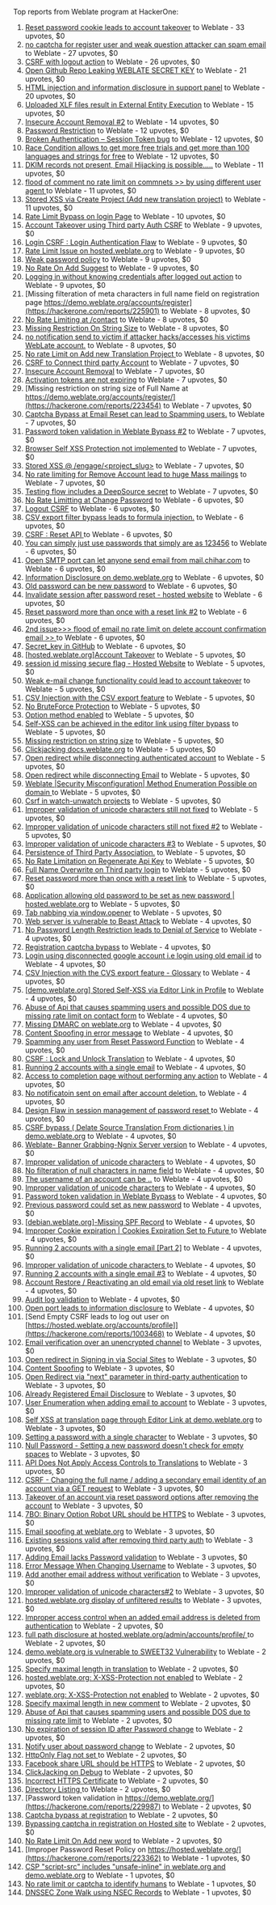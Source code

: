 Top reports from Weblate program at HackerOne:

1. [Reset password cookie leads to account takeover](https://hackerone.com/reports/1004536) to Weblate - 33 upvotes, $0
2. [no captcha for register user and weak question attacker can spam email](https://hackerone.com/reports/236398) to Weblate - 27 upvotes, $0
3. [CSRF with logout action](https://hackerone.com/reports/1971589) to Weblate - 26 upvotes, $0
4. [Open Github Repo Leaking WEBLATE SECRET KEY](https://hackerone.com/reports/942146) to Weblate - 21 upvotes, $0
5. [HTML injection and information disclosure in support panel](https://hackerone.com/reports/634312) to Weblate - 20 upvotes, $0
6. [Uploaded XLF files result in External Entity Execution](https://hackerone.com/reports/232614) to Weblate - 15 upvotes, $0
7. [Insecure Account Removal #2](https://hackerone.com/reports/229532) to Weblate - 14 upvotes, $0
8. [Password Restriction](https://hackerone.com/reports/229920) to Weblate - 12 upvotes, $0
9. [Broken Authentication – Session Token bug](https://hackerone.com/reports/400826) to Weblate - 12 upvotes, $0
10. [Race Condition allows to get more free trials and get more than 100 languages and strings for free](https://hackerone.com/reports/1087188) to Weblate - 12 upvotes, $0
11. [DKIM records not present, Email Hijacking is possible.....](https://hackerone.com/reports/253926) to Weblate - 11 upvotes, $0
12. [flood of comment no rate  limit on commnets \>\>  by using different user agent ](https://hackerone.com/reports/404035) to Weblate - 11 upvotes, $0
13. [Stored XSS via Create Project (Add new translation project)](https://hackerone.com/reports/610219) to Weblate - 11 upvotes, $0
14. [Rate Limit Bypass on login Page](https://hackerone.com/reports/224460) to Weblate - 10 upvotes, $0
15. [Account Takeover using Third party Auth CSRF](https://hackerone.com/reports/225653) to Weblate - 9 upvotes, $0
16. [Login CSRF : Login Authentication Flaw](https://hackerone.com/reports/229528) to Weblate - 9 upvotes, $0
17. [Rate Limit Issue on hosted.weblate.org](https://hackerone.com/reports/229825) to Weblate - 9 upvotes, $0
18. [Weak password policy](https://hackerone.com/reports/224572) to Weblate - 9 upvotes, $0
19. [No Rate On Add Suggest](https://hackerone.com/reports/481654) to Weblate - 9 upvotes, $0
20. [Logging in without knowing credentials after logged out action](https://hackerone.com/reports/1971610) to Weblate - 9 upvotes, $0
21. [Missing filteration of meta characters in full name field on registration page https://demo.weblate.org/accounts/register](https://hackerone.com/reports/225901) to Weblate - 8 upvotes, $0
22. [No Rate Limiting at /contact](https://hackerone.com/reports/229511) to Weblate - 8 upvotes, $0
23. [Missing Restriction On String Size](https://hackerone.com/reports/257376) to Weblate - 8 upvotes, $0
24. [no notification send to victim if attacker hacks/accesses his victims WebLate account.](https://hackerone.com/reports/282772) to Weblate - 8 upvotes, $0
25. [No rate Limit on Add new Translation Project ](https://hackerone.com/reports/1238749) to Weblate - 8 upvotes, $0
26. [CSRF to Connect third party Account](https://hackerone.com/reports/225100) to Weblate - 7 upvotes, $0
27. [Insecure Account Removal](https://hackerone.com/reports/223355) to Weblate - 7 upvotes, $0
28. [Activation tokens are not expiring](https://hackerone.com/reports/223339) to Weblate - 7 upvotes, $0
29. [Missing restriction on string size of Full Name at https://demo.weblate.org/accounts/register/](https://hackerone.com/reports/223454) to Weblate - 7 upvotes, $0
30. [Captcha Bypass at Email Reset can lead to Spamming users.](https://hackerone.com/reports/229541) to Weblate - 7 upvotes, $0
31. [Password token validation in Weblate Bypass #2](https://hackerone.com/reports/244287) to Weblate - 7 upvotes, $0
32. [Browser Self XSS Protection not implemented](https://hackerone.com/reports/400781) to Weblate - 7 upvotes, $0
33. [Stored XSS @ /engage/\<project_slug\>](https://hackerone.com/reports/472391) to Weblate - 7 upvotes, $0
34. [No rate limiting for Remove Account lead to huge Mass mailings](https://hackerone.com/reports/1723445) to Weblate - 7 upvotes, $0
35. [Testing flow includes a DeepSource secret](https://hackerone.com/reports/1927499) to Weblate - 7 upvotes, $0
36. [No Rate Limitting at Change Password](https://hackerone.com/reports/223694) to Weblate - 6 upvotes, $0
37. [Logout CSRF](https://hackerone.com/reports/223329) to Weblate - 6 upvotes, $0
38. [CSV export filter bypass leads to formula injection.](https://hackerone.com/reports/223999) to Weblate - 6 upvotes, $0
39. [CSRF : Reset API ](https://hackerone.com/reports/223333) to Weblate - 6 upvotes, $0
40. [You can simply just use passwords that simply are as 123456](https://hackerone.com/reports/223374) to Weblate - 6 upvotes, $0
41. [Open SMTP port can let anyone send email from mail.chihar.com](https://hackerone.com/reports/223435) to Weblate - 6 upvotes, $0
42. [Information Disclosure on demo.weblate.org](https://hackerone.com/reports/229620) to Weblate - 6 upvotes, $0
43. [Old password can be new password](https://hackerone.com/reports/229577) to Weblate - 6 upvotes, $0
44. [Invalidate session after password reset - hosted website](https://hackerone.com/reports/224362) to Weblate - 6 upvotes, $0
45. [Reset password more than once with a reset link #2](https://hackerone.com/reports/245450) to Weblate - 6 upvotes, $0
46. [2nd issue\>\>\> flood of email  no rate limit on delete account confirmation email \>\> ](https://hackerone.com/reports/404713) to Weblate - 6 upvotes, $0
47. [Secret_key in GitHub](https://hackerone.com/reports/926093) to Weblate - 6 upvotes, $0
48. [[hosted.weblate.org]Account Takeover](https://hackerone.com/reports/223637) to Weblate - 5 upvotes, $0
49. [session id missing secure flag - Hosted Website](https://hackerone.com/reports/224379) to Weblate - 5 upvotes, $0
50. [Weak e-mail change functionality could lead to account takeover](https://hackerone.com/reports/223461) to Weblate - 5 upvotes, $0
51. [CSV Injection with the CSV export feature](https://hackerone.com/reports/223344) to Weblate - 5 upvotes, $0
52. [No BruteForce Protection](https://hackerone.com/reports/223337) to Weblate - 5 upvotes, $0
53. [Option method enabled](https://hackerone.com/reports/230194) to Weblate - 5 upvotes, $0
54. [Self-XSS can be achieved in the editor link using filter bypass](https://hackerone.com/reports/229735) to Weblate - 5 upvotes, $0
55. [Missing restriction on string size](https://hackerone.com/reports/229796) to Weblate - 5 upvotes, $0
56. [Clickjacking docs.weblate.org](https://hackerone.com/reports/223391) to Weblate - 5 upvotes, $0
57. [Open redirect while disconnecting authenticated account](https://hackerone.com/reports/224317) to Weblate - 5 upvotes, $0
58. [Open redirect while disconnecting Email](https://hackerone.com/reports/238117) to Weblate - 5 upvotes, $0
59. [Weblate |Security Misconfiguration| Method Enumeration Possible on domain ](https://hackerone.com/reports/230648) to Weblate - 5 upvotes, $0
60. [Csrf in watch-unwatch projects](https://hackerone.com/reports/229405) to Weblate - 5 upvotes, $0
61. [Improper validation of unicode characters still not fixed](https://hackerone.com/reports/241596) to Weblate - 5 upvotes, $0
62. [Improper validation of unicode characters still not fixed #2](https://hackerone.com/reports/243611) to Weblate - 5 upvotes, $0
63. [Improper validation of unicode characters #3](https://hackerone.com/reports/243635) to Weblate - 5 upvotes, $0
64. [Persistence of Third Party Association.](https://hackerone.com/reports/241623) to Weblate - 5 upvotes, $0
65. [No Rate Limitation on Regenerate Api Key](https://hackerone.com/reports/243619) to Weblate - 5 upvotes, $0
66. [Full Name Overwrite on Third party login](https://hackerone.com/reports/241598) to Weblate - 5 upvotes, $0
67. [Reset password more than once with a reset link](https://hackerone.com/reports/243594) to Weblate - 5 upvotes, $0
68. [ Application allowing old password to be set as new password | hosted.weblate.org](https://hackerone.com/reports/264934) to Weblate - 5 upvotes, $0
69. [Tab nabbing via window.opener](https://hackerone.com/reports/403891) to Weblate - 5 upvotes, $0
70. [Web server is vulnerable to Beast Attack](https://hackerone.com/reports/223350) to Weblate - 4 upvotes, $0
71. [No Password Length Restriction leads to Denial of Service](https://hackerone.com/reports/223854) to Weblate - 4 upvotes, $0
72. [Registration captcha bypass](https://hackerone.com/reports/223324) to Weblate - 4 upvotes, $0
73. [Login using disconnected google account i.e login using old email id](https://hackerone.com/reports/223427) to Weblate - 4 upvotes, $0
74. [CSV Injection with the CVS export feature - Glossary](https://hackerone.com/reports/224291) to Weblate - 4 upvotes, $0
75. [[demo.weblate.org] Stored Self-XSS via Editor Link in Profile](https://hackerone.com/reports/223331) to Weblate - 4 upvotes, $0
76. [Abuse of Api that causes spamming users and possible DOS due to missing rate limit on contact form](https://hackerone.com/reports/223542) to Weblate - 4 upvotes, $0
77. [Missing DMARC on weblate.org](https://hackerone.com/reports/223545) to Weblate - 4 upvotes, $0
78. [Content Spoofing in error message](https://hackerone.com/reports/223456) to Weblate - 4 upvotes, $0
79. [Spamming any user from Reset Password Function](https://hackerone.com/reports/223525) to Weblate - 4 upvotes, $0
80. [CSRF : Lock and Unlock Translation](https://hackerone.com/reports/223345) to Weblate - 4 upvotes, $0
81. [Running 2 accounts with a single email](https://hackerone.com/reports/224072) to Weblate - 4 upvotes, $0
82. [Access to completion page without performing any action](https://hackerone.com/reports/223846) to Weblate - 4 upvotes, $0
83. [No notificatoin sent on email after account deletion.](https://hackerone.com/reports/229909) to Weblate - 4 upvotes, $0
84. [Design Flaw in session management of password reset ](https://hackerone.com/reports/229417) to Weblate - 4 upvotes, $0
85. [CSRF bypass ( Delate Source Translation From dictionaries ) in demo.weblate.org](https://hackerone.com/reports/230863) to Weblate - 4 upvotes, $0
86. [Weblate- Banner Grabbing-Ngnix Server version](https://hackerone.com/reports/230633) to Weblate - 4 upvotes, $0
87. [Improper validation of unicode characters](https://hackerone.com/reports/229483) to Weblate - 4 upvotes, $0
88. [No filteration of null characters in name field](https://hackerone.com/reports/242945) to Weblate - 4 upvotes, $0
89. [The username of an account can be ..](https://hackerone.com/reports/243609) to Weblate - 4 upvotes, $0
90. [Improper validation of unicode characters](https://hackerone.com/reports/242171) to Weblate - 4 upvotes, $0
91. [Password token validation in Weblate Bypass](https://hackerone.com/reports/243842) to Weblate - 4 upvotes, $0
92. [Previous password could set as new password](https://hackerone.com/reports/243616) to Weblate - 4 upvotes, $0
93. [[debian.weblate.org]-Missing SPF Record](https://hackerone.com/reports/245518) to Weblate - 4 upvotes, $0
94. [Improper Cookie expiration | Cookies Expiration Set to Future ](https://hackerone.com/reports/232306) to Weblate - 4 upvotes, $0
95. [Running 2 accounts with a single email [Part 2]](https://hackerone.com/reports/241608) to Weblate - 4 upvotes, $0
96. [Improper validation of unicode characters ](https://hackerone.com/reports/278718) to Weblate - 4 upvotes, $0
97. [Running 2 accounts with a single email #3](https://hackerone.com/reports/245304) to Weblate - 4 upvotes, $0
98. [ Account Restore / Reactivating an old email via old reset link](https://hackerone.com/reports/275303) to Weblate - 4 upvotes, $0
99. [Audit log validation](https://hackerone.com/reports/296632) to Weblate - 4 upvotes, $0
100. [Open port leads to information disclosure](https://hackerone.com/reports/223421) to Weblate - 4 upvotes, $0
101. [Send Empty CSRF leads to log out user on [https://hosted.weblate.org/accounts/profile]](https://hackerone.com/reports/1003468) to Weblate - 4 upvotes, $0
102. [Email verification over an unencrypted channel](https://hackerone.com/reports/224287) to Weblate - 3 upvotes, $0
103. [Open redirect in Signing in via Social Sites](https://hackerone.com/reports/223718) to Weblate - 3 upvotes, $0
104. [Content Spoofing](https://hackerone.com/reports/223630) to Weblate - 3 upvotes, $0
105. [Open Redirect via "next" parameter in third-party authentication](https://hackerone.com/reports/223326) to Weblate - 3 upvotes, $0
106. [Already Registered Email Disclosure](https://hackerone.com/reports/223343) to Weblate - 3 upvotes, $0
107. [User Enumeration when adding email to account](https://hackerone.com/reports/223531) to Weblate - 3 upvotes, $0
108. [Self XSS at translation page through Editor Link at demo.weblate.org](https://hackerone.com/reports/223692) to Weblate - 3 upvotes, $0
109. [Setting a password with a single character](https://hackerone.com/reports/223851) to Weblate - 3 upvotes, $0
110. [Null Password - Setting a new password doesn't check for empty spaces](https://hackerone.com/reports/223618) to Weblate - 3 upvotes, $0
111. [API Does Not Apply Access Controls to Translations](https://hackerone.com/reports/232994) to Weblate - 3 upvotes, $0
112. [CSRF - Changing the full name / adding a secondary email identity of an account via a GET request](https://hackerone.com/reports/223367) to Weblate - 3 upvotes, $0
113. [Takeover of an account via reset password options after removing the account](https://hackerone.com/reports/230076) to Weblate - 3 upvotes, $0
114. [7BO: Binary Option Robot URL should be HTTPS](https://hackerone.com/reports/225722) to Weblate - 3 upvotes, $0
115. [Email spoofing at weblate.org](https://hackerone.com/reports/224186) to Weblate - 3 upvotes, $0
116. [Existing sessions valid after removing third party auth](https://hackerone.com/reports/223475) to Weblate - 3 upvotes, $0
117. [Adding Email lacks Password validation](https://hackerone.com/reports/229869) to Weblate - 3 upvotes, $0
118. [Error Message When Changing Username](https://hackerone.com/reports/243664) to Weblate - 3 upvotes, $0
119. [Add another email address without verification](https://hackerone.com/reports/265987) to Weblate - 3 upvotes, $0
120. [Improper validation of unicode characters#2](https://hackerone.com/reports/279945) to Weblate - 3 upvotes, $0
121. [hosted.weblate.org display of unfiltered results](https://hackerone.com/reports/1454552) to Weblate - 3 upvotes, $0
122. [Improper access control when an added email address is deleted from authentication](https://hackerone.com/reports/223434) to Weblate - 2 upvotes, $0
123. [full path disclosure at hosted.weblate.org/admin/accounts/profile/ ](https://hackerone.com/reports/225495) to Weblate - 2 upvotes, $0
124. [demo.weblate.org is vulnerable to SWEET32 Vulnerability](https://hackerone.com/reports/223653) to Weblate - 2 upvotes, $0
125. [Specify maximal length in translation](https://hackerone.com/reports/224015) to Weblate - 2 upvotes, $0
126. [hosted.weblate.org: X-XSS-Protection not enabled](https://hackerone.com/reports/223396) to Weblate - 2 upvotes, $0
127. [weblate.org: X-XSS-Protection not enabled](https://hackerone.com/reports/223723) to Weblate - 2 upvotes, $0
128. [Specify maximal length in new comment](https://hackerone.com/reports/223931) to Weblate - 2 upvotes, $0
129. [Abuse of Api that causes spamming users and possible DOS due to missing rate limit](https://hackerone.com/reports/223557) to Weblate - 2 upvotes, $0
130. [No expiration of session ID after Password change](https://hackerone.com/reports/223327) to Weblate - 2 upvotes, $0
131. [Notify user about password change](https://hackerone.com/reports/223609) to Weblate - 2 upvotes, $0
132. [HttpOnly Flag not set ](https://hackerone.com/reports/224006) to Weblate - 2 upvotes, $0
133. [Facebook share URL should be HTTPS](https://hackerone.com/reports/225769) to Weblate - 2 upvotes, $0
134. [ClickJacking on Debug](https://hackerone.com/reports/225555) to Weblate - 2 upvotes, $0
135. [Incorrect HTTPS Certificate](https://hackerone.com/reports/225540) to Weblate - 2 upvotes, $0
136. [Directory Listing ](https://hackerone.com/reports/223384) to Weblate - 2 upvotes, $0
137. [Password token validation in https://demo.weblate.org/](https://hackerone.com/reports/229987) to Weblate - 2 upvotes, $0
138. [Captcha bypass at registration](https://hackerone.com/reports/229584) to Weblate - 2 upvotes, $0
139. [Bypassing captcha in registration on Hosted site](https://hackerone.com/reports/224342) to Weblate - 2 upvotes, $0
140. [No Rate Limit  On Add new word](https://hackerone.com/reports/479021) to Weblate - 2 upvotes, $0
141. [Improper Password Reset Policy on https://hosted.weblate.org/](https://hackerone.com/reports/223362) to Weblate - 1 upvotes, $0
142. [CSP "script-src" includes "unsafe-inline" in weblate.org and demo.weblate.org](https://hackerone.com/reports/231062) to Weblate - 1 upvotes, $0
143. [No rate limit or captcha to identify humans](https://hackerone.com/reports/257384) to Weblate - 1 upvotes, $0
144. [DNSSEC Zone Walk using NSEC Records](https://hackerone.com/reports/228471) to Weblate - 1 upvotes, $0
